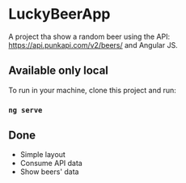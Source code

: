 # LuckyBeerApp

A project tha show a random beer using the API: https://api.punkapi.com/v2/beers/ and Angular JS.

## Available only local

To run in your machine, clone this project and run:
### `ng serve`

## Done

- Simple layout
- Consume API data
- Show beers' data
